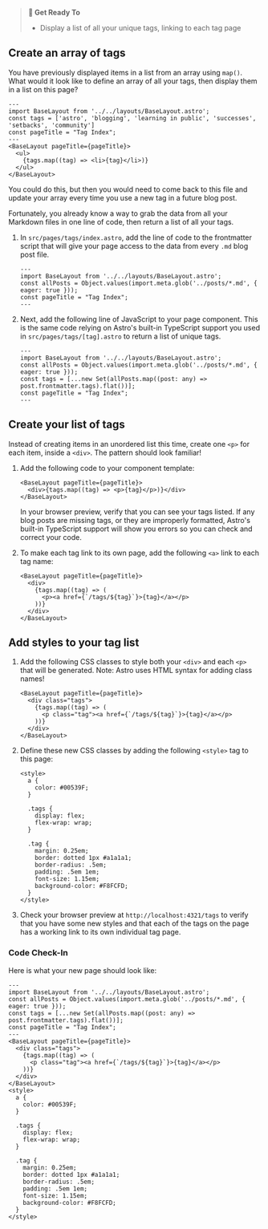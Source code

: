 > **🎯 Get Ready To**
>
> - Display a list of all your unique tags, linking to each tag page

## Create an array of tags

You have previously displayed items in a list from an array using `map()`. What would it look like to define an array of all your tags, then display them in a list on this page?

```astro title="src/pages/tags/index.astro"
---
import BaseLayout from '../../layouts/BaseLayout.astro';
const tags = ['astro', 'blogging', 'learning in public', 'successes', 'setbacks', 'community']
const pageTitle = "Tag Index";
---
<BaseLayout pageTitle={pageTitle}>
  <ul>
    {tags.map((tag) => <li>{tag}</li>)}
  </ul>
</BaseLayout>
```

You could do this, but then you would need to come back to this file and update your array every time you use a new tag in a future blog post.

Fortunately, you already know a way to grab the data from all your Markdown files in one line of code, then return a list of all your tags.

1. In `src/pages/tags/index.astro`, add the line of code to the frontmatter script that will give your page access to the data from every `.md` blog post file.

   ```astro title = "src/pages/tags/index.astro" ins={3}
   ---
   import BaseLayout from '../../layouts/BaseLayout.astro';
   const allPosts = Object.values(import.meta.glob('../posts/*.md', { eager: true }));
   const pageTitle = "Tag Index";
   ---
   ```

2. Next, add the following line of JavaScript to your page component. This is the same code relying on Astro's built-in TypeScript support you used in `src/pages/tags/[tag].astro` to return a list of unique tags.

   ```astro title = "src/pages/tags/index.astro" ins={4}
   ---
   import BaseLayout from '../../layouts/BaseLayout.astro';
   const allPosts = Object.values(import.meta.glob('../posts/*.md', { eager: true }));
   const tags = [...new Set(allPosts.map((post: any) => post.frontmatter.tags).flat())];
   const pageTitle = "Tag Index";
   ---

   ```

## Create your list of tags

Instead of creating items in an unordered list this time, create one `<p>` for each item, inside a `<div>`. The pattern should look familiar!

1. Add the following code to your component template:

   ```astro title="src/pages/tags/index.astro" ins={2}
   <BaseLayout pageTitle={pageTitle}>
     <div>{tags.map((tag) => <p>{tag}</p>)}</div>
   </BaseLayout>
   ```

   In your browser preview, verify that you can see your tags listed. If any blog posts are missing tags, or they are improperly formatted, Astro's built-in TypeScript support will show you errors so you can check and correct your code.

2. To make each tag link to its own page, add the following `<a>` link to each tag name:

   ```astro title="src/pages/tags/index.astro" '/tags/${tag}'
   <BaseLayout pageTitle={pageTitle}>
     <div>
       {tags.map((tag) => (
         <p><a href={`/tags/${tag}`}>{tag}</a></p>
       ))}
     </div>
   </BaseLayout>
   ```

## Add styles to your tag list

1. Add the following CSS classes to style both your `<div>` and each `<p>` that will be generated. Note: Astro uses HTML syntax for adding class names!

   ```astro title="src/pages/tags/index.astro" 'class="tags"' 'class="tag"'
   <BaseLayout pageTitle={pageTitle}>
     <div class="tags">
       {tags.map((tag) => (
         <p class="tag"><a href={`/tags/${tag}`}>{tag}</a></p>
       ))}
     </div>
   </BaseLayout>
   ```

2. Define these new CSS classes by adding the following `<style>` tag to this page:

   ```astro title="src/pages/tags/index.astro"
   <style>
     a {
       color: #00539F;
     }

     .tags {
       display: flex;
       flex-wrap: wrap;
     }

     .tag {
       margin: 0.25em;
       border: dotted 1px #a1a1a1;
       border-radius: .5em;
       padding: .5em 1em;
       font-size: 1.15em;
       background-color: #F8FCFD;
     }
   </style>
   ```

3. Check your browser preview at `http://localhost:4321/tags` to verify that you have some new styles and that each of the tags on the page has a working link to its own individual tag page.

### Code Check-In

Here is what your new page should look like:

```astro title="src/pages/tags/index.astro"
---
import BaseLayout from '../../layouts/BaseLayout.astro';
const allPosts = Object.values(import.meta.glob('../posts/*.md', { eager: true }));
const tags = [...new Set(allPosts.map((post: any) => post.frontmatter.tags).flat())];
const pageTitle = "Tag Index";
---
<BaseLayout pageTitle={pageTitle}>
  <div class="tags">
    {tags.map((tag) => (
      <p class="tag"><a href={`/tags/${tag}`}>{tag}</a></p>
    ))}
  </div>
</BaseLayout>
<style>
  a {
    color: #00539F;
  }

  .tags {
    display: flex;
    flex-wrap: wrap;
  }

  .tag {
    margin: 0.25em;
    border: dotted 1px #a1a1a1;
    border-radius: .5em;
    padding: .5em 1em;
    font-size: 1.15em;
    background-color: #F8FCFD;
  }
</style>
```

